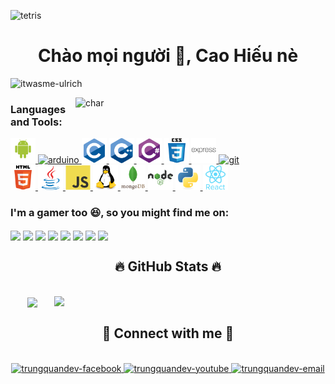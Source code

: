 ![tetris](https://user-images.githubusercontent.com/110114333/181302609-32d7757a-7886-45bc-821e-3d7b0d5fb462.gif)
<h1 align="center">Chào mọi người 👋, Cao Hiếu nè</h1>
<p align="left"> <img src="https://komarev.com/ghpvc/?username=itwasme-ulrich&label=Profile%20views&color=0e75b6&style=flat" alt="itwasme-ulrich" /> </p>
<img align="right" alt="char" width="400" src="https://media.giphy.com/media/KUDgb6qXPYybMrYsqZ/giphy.gif">

<h3 align="left">Languages and Tools:</h3>
<p align="left"> <a href="https://developer.android.com" target="_blank" rel="noreferrer"> <img src="https://raw.githubusercontent.com/devicons/devicon/master/icons/android/android-original-wordmark.svg" alt="android" width="40" height="40"/> </a> <a href="https://www.arduino.cc/" target="_blank" rel="noreferrer"> <img src="https://cdn.worldvectorlogo.com/logos/arduino-1.svg" alt="arduino" width="40" height="40"/> </a> <a href="https://www.cprogramming.com/" target="_blank" rel="noreferrer"> <img src="https://raw.githubusercontent.com/devicons/devicon/master/icons/c/c-original.svg" alt="c" width="40" height="40"/> </a> <a href="https://www.w3schools.com/cpp/" target="_blank" rel="noreferrer"> <img src="https://raw.githubusercontent.com/devicons/devicon/master/icons/cplusplus/cplusplus-original.svg" alt="cplusplus" width="40" height="40"/> </a> <a href="https://www.w3schools.com/cs/" target="_blank" rel="noreferrer"> <img src="https://raw.githubusercontent.com/devicons/devicon/master/icons/csharp/csharp-original.svg" alt="csharp" width="40" height="40"/> </a> <a href="https://www.w3schools.com/css/" target="_blank" rel="noreferrer"> <img src="https://raw.githubusercontent.com/devicons/devicon/master/icons/css3/css3-original-wordmark.svg" alt="css3" width="40" height="40"/> </a> <a href="https://expressjs.com" target="_blank" rel="noreferrer"> <img src="https://raw.githubusercontent.com/devicons/devicon/master/icons/express/express-original-wordmark.svg" alt="express" width="40" height="40"/> </a> <a href="https://git-scm.com/" target="_blank" rel="noreferrer"> <img src="https://www.vectorlogo.zone/logos/git-scm/git-scm-icon.svg" alt="git" width="40" height="40"/> </a> <a href="https://www.w3.org/html/" target="_blank" rel="noreferrer"> <br> <img src="https://raw.githubusercontent.com/devicons/devicon/master/icons/html5/html5-original-wordmark.svg" alt="html5" width="40" height="40"/> </a> <a href="https://www.java.com" target="_blank" rel="noreferrer"> <img src="https://raw.githubusercontent.com/devicons/devicon/master/icons/java/java-original.svg" alt="java" width="40" height="40"/> </a> <a href="https://developer.mozilla.org/en-US/docs/Web/JavaScript" target="_blank" rel="noreferrer"> <img src="https://raw.githubusercontent.com/devicons/devicon/master/icons/javascript/javascript-original.svg" alt="javascript" width="40" height="40"/> </a> <a href="https://www.linux.org/" target="_blank" rel="noreferrer"> <img src="https://raw.githubusercontent.com/devicons/devicon/master/icons/linux/linux-original.svg" alt="linux" width="40" height="40"/> </a> <a href="https://www.mongodb.com/" target="_blank" rel="noreferrer"> <img src="https://raw.githubusercontent.com/devicons/devicon/master/icons/mongodb/mongodb-original-wordmark.svg" alt="mongodb" width="40" height="40"/> </a> <a href="https://nodejs.org" target="_blank" rel="noreferrer"> <img src="https://raw.githubusercontent.com/devicons/devicon/master/icons/nodejs/nodejs-original-wordmark.svg" alt="nodejs" width="40" height="40"/> </a> <a href="https://www.python.org" target="_blank" rel="noreferrer"> <img src="https://raw.githubusercontent.com/devicons/devicon/master/icons/python/python-original.svg" alt="python" width="40" height="40"/> </a> <a href="https://reactjs.org/" target="_blank" rel="noreferrer"> <img src="https://raw.githubusercontent.com/devicons/devicon/master/icons/react/react-original-wordmark.svg" alt="react" width="40" height="40"/> </a> </p>

<h3 align="left">I'm a gamer too 😆, so you might find me on:</h3>

<a href=" " target="blank"><img align="center" src="https://user-images.githubusercontent.com/110114333/181337120-34cf8be9-648c-40a3-973a-fd03dfa758a0.png" height="40" /></a> 
<a href=" " target="blank"><img align="center" src="https://user-images.githubusercontent.com/110114333/181337029-7b7fb62e-7cf7-466f-af22-97cfe6de388d.png" height="40" /></a> 
<a href=" " target="blank"><img align="center" src="https://user-images.githubusercontent.com/110114333/181341638-824f2694-a484-4fff-bf19-7b82e053823d.png" height="40" /></a> 
<a href=" " target="blank"><img align="center" src="https://user-images.githubusercontent.com/110114333/181337345-103af481-25ca-4d73-8aff-967e9b322ff3.png" height="40" /></a> 
<a href=" " target="blank"><img align="center" src="https://user-images.githubusercontent.com/110114333/181337370-744a4721-c9a3-42d3-9499-9633a9aa6805.png" height="40" /></a> 
<a href=" " target="blank"><img align="center" src="https://user-images.githubusercontent.com/110114333/181337426-7b4d2c61-6ca4-4a6b-a6ec-11508dc19c6d.png" height="40" /></a> 
<a href=" " target="blank"><img align="center" src="https://user-images.githubusercontent.com/110114333/181337504-f5fdf5f6-ebc5-489c-ae08-4187f589f328.png" height="40" /></a> 
<a href=" " target="blank"><img align="center" src="https://github.com/user-attachments/assets/f43d93c3-8969-485c-a80e-6db3893906eb" height="60" /></a> 


<h2 align="center">🔥 GitHub Stats 🔥</h2>

<br>
<div align=center>
  <a href="#" title="itwasme-ulrich">
    <img width="315" align="center" src="https://github-readme-stats.vercel.app/api/top-langs/?username=itwasme-ulrich&hide=c%23,powershell,Mathematica,Ruby,Objective-C,Objective-C%2b%2b,Cuda&title_color=61dafb&text_color=ffffff&icon_color=61dafb&bg_color=20232a&langs_count=8&layout=compact&border_color=61dafb&hide_border=true" />
  </a>
  <a href="#" title="itwasme-ulrich">
    <img align="right" width="434" src="https://github-readme-stats.vercel.app/api?username=itwasme-ulrich&show_icons=true&theme=react&border_color=61dafb&hide_border=true" />
  </a>
</div>




<h2 align="center">🐧 Connect with me 🐧</h2>
<br>
<!-- https://icons8.com -->
<div align="center">
  <a href="https://fb.com/ulrich.cv" target="blank">
    <img src="https://img.icons8.com/bubbles/100/000000/facebook-new.png" alt="trungquandev-facebook" />
  </a>
  <a href="https://www.youtube.com/channel/UCAETtxkSW1V70SH8P2Omh7g" target="blank">
    <img src="https://img.icons8.com/bubbles/100/000000/youtube-squared.png" alt="trungquandev-youtube" />
  </a>
  <a href="mailto:itwasme.ulrich@gmail.com" target="top">
    <img src="https://img.icons8.com/bubbles/100/000000/apple-mail.png" alt="trungquandev-email" />
  </a>
</div>
